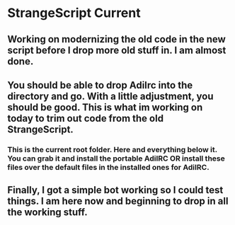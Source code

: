 # StrangeScript Current

## Working on modernizing the old code in the new script before I drop more old stuff in. I am almost done.

## You should be able to drop AdiIrc into the directory and go. With a little adjustment, you should be good. This is what im working on today to trim out code from the old StrangeScript.
### This is the current root folder. Here and everything below it. You can grab it and install the portable AdiIRC OR install these files over the default files in the installed ones for AdiIRC.

## Finally, I got a simple bot working so I could test things. I am here now and beginning to drop in all the working stuff.

